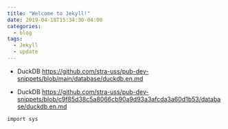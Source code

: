 ```yaml
---
title: "Welcome to Jekyll!"
date: 2019-04-18T15:34:30-04:00
categories:
  - blog
tags:
  - Jekyll
  - update
---
```


- DuckDB
https://github.com/stra-uss/pub-dev-snippets/blob/main/database/duckdb.en.md

- DuckDB
https://github.com/stra-uss/pub-dev-snippets/blob/c9f85d38c5a8066cb90a9d93a3afcda3a60d1b53/database/duckdb.en.md

<code id="gist-3167145"></code>

<code id="gist-f0ba27058beccdb6b33b83a83ca1b5b0"></code>

```
import sys
```



